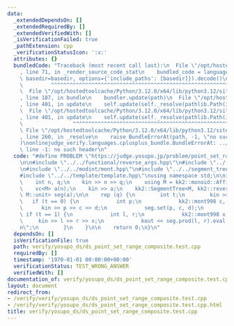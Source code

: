 ```yaml
---
data:
  _extendedDependsOn: []
  _extendedRequiredBy: []
  _extendedVerifiedWith: []
  _isVerificationFailed: true
  _pathExtension: cpp
  _verificationStatusIcon: ':x:'
  attributes: {}
  bundledCode: "Traceback (most recent call last):\n  File \"/opt/hostedtoolcache/Python/3.12.0/x64/lib/python3.12/site-packages/onlinejudge_verify/documentation/build.py\"\
    , line 71, in _render_source_code_stat\n    bundled_code = language.bundle(stat.path,\
    \ basedir=basedir, options={'include_paths': [basedir]}).decode()\n          \
    \         ^^^^^^^^^^^^^^^^^^^^^^^^^^^^^^^^^^^^^^^^^^^^^^^^^^^^^^^^^^^^^^^^^^^^^^^^^^^^^^^^^\n\
    \  File \"/opt/hostedtoolcache/Python/3.12.0/x64/lib/python3.12/site-packages/onlinejudge_verify/languages/cplusplus.py\"\
    , line 187, in bundle\n    bundler.update(path)\n  File \"/opt/hostedtoolcache/Python/3.12.0/x64/lib/python3.12/site-packages/onlinejudge_verify/languages/cplusplus_bundle.py\"\
    , line 401, in update\n    self.update(self._resolve(pathlib.Path(included), included_from=path))\n\
    \  File \"/opt/hostedtoolcache/Python/3.12.0/x64/lib/python3.12/site-packages/onlinejudge_verify/languages/cplusplus_bundle.py\"\
    , line 401, in update\n    self.update(self._resolve(pathlib.Path(included), included_from=path))\n\
    \                ^^^^^^^^^^^^^^^^^^^^^^^^^^^^^^^^^^^^^^^^^^^^^^^^^^^^^^^^^\n \
    \ File \"/opt/hostedtoolcache/Python/3.12.0/x64/lib/python3.12/site-packages/onlinejudge_verify/languages/cplusplus_bundle.py\"\
    , line 260, in _resolve\n    raise BundleErrorAt(path, -1, \"no such header\"\
    )\nonlinejudge_verify.languages.cplusplus_bundle.BundleErrorAt: ../type_traits/functional.hpp:\
    \ line -1: no such header\n"
  code: "#define PROBLEM \"https://judge.yosupo.jp/problem/point_set_range_composite\"\
    \n\n#include \"../../functional/reverse_args.hpp\"\n#include \"../../math/monoid/affine.hpp\"\
    \n#include \"../../modint/mont.hpp\"\n#include \"../../segment_tree/seg.hpp\"\n\
    #include \"../../template/template.hpp\"\nusing namespace std;\n\nint main() {\n\
    \    int n, q;\n    kin >> n >> q;\n    using M = kk2::monoid::Affine<kk2::mont998>;\n\
    \    vc<M> a(n);\n    kin >> a;\n    kk2::SegmentTree<M, kk2::reverse_args<M::op>,\
    \ M::unit> seg(a);\n\n    rep (q) {\n        int t;\n        kin >> t;\n     \
    \   if (t == 0) {\n            int p;\n            kk2::mont998 c, d;\n      \
    \      kin >> p >> c >> d;\n            seg.set(p, c, d);\n        }\n       \
    \ if (t == 1) {\n            int l, r;\n            kk2::mont998 x; \n       \
    \     kin >> l >> r >> x;\n            kout << seg.prod(l, r).eval(x) << \"\\\
    n\";\n        }\n    }\n\n    return 0;\n}\n"
  dependsOn: []
  isVerificationFile: true
  path: verify/yosupo_ds/ds_point_set_range_composite.test.cpp
  requiredBy: []
  timestamp: '1970-01-01 00:00:00+00:00'
  verificationStatus: TEST_WRONG_ANSWER
  verifiedWith: []
documentation_of: verify/yosupo_ds/ds_point_set_range_composite.test.cpp
layout: document
redirect_from:
- /verify/verify/yosupo_ds/ds_point_set_range_composite.test.cpp
- /verify/verify/yosupo_ds/ds_point_set_range_composite.test.cpp.html
title: verify/yosupo_ds/ds_point_set_range_composite.test.cpp
---
```

